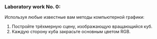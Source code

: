 ### Laboratory work No. 0:
Используя любые известные вам методы компьютерной графики:
1) Постройте трёхмерную сцену, изображающую вращающийся куб.
2) Каждую сторону куба закрасьте основным цветом RGB.
